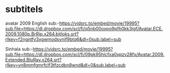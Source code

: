 # subtitels
avatar 2009
English sub:-https://vidsrc.to/embed/movie/19995?sub.file=https://dl.dropbox.com/scl/fi/q5nb00oxpo9pfh0kk3jgf/Avatar.ECE.2009.1080p.BrRip.x264.bitloks.srt?rlkey=f2ngntfv3xgwmodsvnif9btq6&dl=0sub.label=sub

Sinhala sub:-https://vidsrc.to/embed/movie/19995?sub.file=https://dl.dropbox.com/scl/fi/09pk95hlcfxa0xpzv28fx/Avatar.2009.Extended.BluRay.x264.srt?rlkey=vn8mmfgmrfclf3tfzcdbn8wnd&dl=0&sub.label=sub
